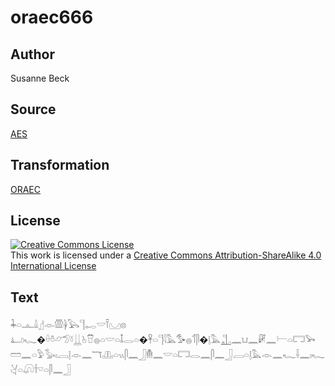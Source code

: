 # oraec666

## Author

Susanne Beck

## Source

[AES](https://github.com/simondschweitzer/aes)

## Transformation

[ORAEC](https://oraec.github.io/)

## License

<a rel="license" href="http://creativecommons.org/licenses/by-sa/4.0/"><img alt="Creative Commons License" style="border-width:0" src="https://i.creativecommons.org/l/by-sa/4.0/88x31.png" /></a><br />This work is licensed under a <a rel="license" href="http://creativecommons.org/licenses/by-sa/4.0/">Creative Commons Attribution-ShareAlike 4.0 International License</a>

## Text

𓇓𓏏𓊵𓏙𓊨𓁹𓏃𓋀𓅂𓊹𓉻𓎟𓍋𓈋𓊖<br>
𓂞𓆑�𓏐𓏊𓃿𓅿𓍱𓋲𓊸𓎯𓐍𓏏𓎟𓏏𓄤𓂋𓏏�𓋹𓏏𓊹𓇋𓅓𓅜𓐍𓄊𓋴�𓊤𓅓𓊻𓈖𓂓𓈖𓏞𓈖𓍕𓏏𓉐𓅨𓏠𓈖𓏏𓅱𓅭𓏤𓐙𓊤𓁹𓈖𓄓𓊚𓏏𓏭𓋴𓈖𓃀𓄟𓈖𓎟𓏏𓉐𓂋𓈖𓋴𓈖𓃀𓐙𓏏𓊤𓅓𓁹𓈖𓆑𓌢𓈖𓏤𓆑𓋔𓏏𓋨𓌂𓎺𓏏𓋴𓈖𓃀<br>
